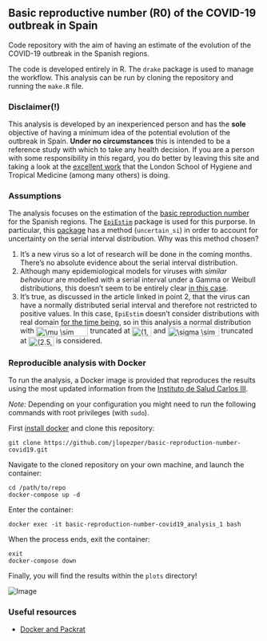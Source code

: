 
## Basic reproductive number (R0) of the COVID-19 outbreak in Spain

Code repository with the aim of having an estimate of the evolution of
the COVID-19 outbreak in the Spanish regions.

The code is developed entirely in R. The `drake` package is used to
manage the workflow. This analysis can be run by cloning the repository
and running the `make.R` file.

### Disclaimer(\!)

This analysis is developed by an inexperienced person and has the
**sole** objective of having a minimum idea of the potential evolution
of the outbreak in Spain. **Under no circumstances** this is intended to
be a reference study with which to take any health decision. If you are
a person with some responsibility in this regard, you do better by
leaving this site and taking a look at the [excellent
work](https://cmmid.github.io/topics/covid19/current-patterns-transmission/global-time-varying-transmission.html)
that the London School of Hygiene and Tropical Medicine (among many
others) is doing.

### Assumptions

The analysis focuses on the estimation of the [basic reproduction
number](https://en.wikipedia.org/wiki/Basic_reproduction_number) for the
Spanish regions. The
[`EpiEstim`](https://cran.r-project.org/web/packages/EpiEstim/index.html)
package is used for this purporse. In particular, this
[package](https://cran.r-project.org/web/packages/EpiEstim/vignettes/demo.html)
has a method (`uncertain_si`) in order to account for uncertainty on the
serial interval distribution. Why was this method chosen?

1.  It’s a new virus so a lot of research will be done in the coming
    months. There’s no absolute evidence about the serial interval
    distribution.
2.  Although many epidemiological models for viruses with *similar
    behaviour* are modelled with a serial interval under a Gamma or
    Weibull distributions, this doesn’t seem to be entirely clear [in
    this case](https://wwwnc.cdc.gov/eid/article/26/6/20-0357_article).
3.  It’s true, as discussed in the article linked in point 2, that the
    virus can have a normally distributed serial interval and therefore
    not restricted to positive values. In this case, `EpiEstim` doesn’t
    consider distributions with real domain [for the time
    being](https://github.com/annecori/EpiEstim/issues/90), so in this
    analysis a normal distribution with
    <img src="http://www.sciweavers.org/tex2img.php?eq=%5Cmu%20%5Csim%20%7B%5Csf%20N%7D%283.96%2C%202%29&bc=White&fc=Black&im=jpg&fs=12&ff=modern&edit=0" align="center" border="0" alt="\mu \sim {\sf N}(3.96, 2)" width="104" height="19" />
    truncated at
    <img src="http://www.sciweavers.org/tex2img.php?eq=%281%2C%206%29&bc=White&fc=Black&im=jpg&fs=12&ff=modern&edit=0" align="center" border="0" alt="(1, 6)" width="39" height="19" />
    and
    <img src="http://www.sciweavers.org/tex2img.php?eq=%5Csigma%20%5Csim%20%7B%5Csf%20N%7D%284.75%2C%201%29&bc=White&fc=Black&im=jpg&fs=12&ff=modern&edit=0" align="center" border="0" alt="\sigma \sim {\sf N}(4.75, 1)" width="103" height="19" />
    truncated at
    <img src="http://www.sciweavers.org/tex2img.php?eq=%282.5%2C%206%29&bc=White&fc=Black&im=jpg&fs=12&ff=modern&edit=0" align="center" border="0" alt="(2.5, 6)" width="51" height="19" />
    is considered.

### Reproducible analysis with Docker

To run the analysis, a Docker image is provided that reproduces the
results using the most updated information from the [Instituto de Salud
Carlos III](https://covid19.isciii.es).

*Note:* Depending on your configuration you might need to run the
following commands with root privileges (with `sudo`).

First [install docker](https://docs.docker.com/install/) and clone this
repository:

    git clone https://github.com/jlopezper/basic-reproduction-number-covid19.git

Navigate to the cloned repository on your own machine, and launch the
container:

    cd /path/to/repo
    docker-compose up -d

Enter the container:

    docker exec -it basic-reproduction-number-covid19_analysis_1 bash

When the process ends, exit the container:

    exit
    docker-compose down

Finally, you will find the results within the `plots` directory\!

![Image](https://i.imgur.com/K2XFYBQ.png)

### Useful resources

  - [Docker and
    Packrat](https://www.joelnitta.com/post/docker-and-packrat/)
